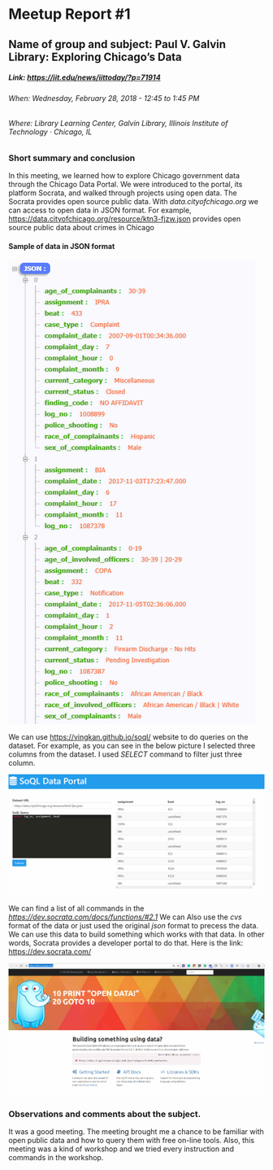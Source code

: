 # Meetup Report #1

## Name of group and subject: Paul V. Galvin Library: Exploring Chicago’s Data

##### Link: https://iit.edu/news/iittoday/?p=71914
###### When: Wednesday, February 28, 2018 - 12:45 to 1:45 PM
###### Where: Library Learning Center, Galvin Library, Illinois Institute of Technology · Chicago, IL




### Short summary and conclusion
In this meeting, we learned how to explore Chicago government data through the Chicago Data Portal. We were introduced to the portal, its platform Socrata, and walked through projects using open data.
The Socrata provides open source public data. With *data.cityofchicago.org* we can access to open data in JSON format. For example, https://data.cityofchicago.org/resource/ktn3-fjzw.json provides open source public data about crimes in Chicago

#### Sample of data in JSON format

![CrimeData](images/1/1.png "CrimeData") 

We can use https://vingkan.github.io/soql/ website to do queries on the dataset. For example, as you can see in the below picture I selected three columns from the dataset.
I used *SELECT* command to filter just three column.

![SelectColumns](images/1/2.png "Select Columns")

We can find a list of all commands in the *https://dev.socrata.com/docs/functions/#2.1*
We can Also use the *cvs* format of the data or just used the original *json* format to precess the data. We can use this data to build something which works with that data. 
In other words, Socrata provides a developer portal to do that. Here is the link: https://dev.socrata.com/

![DeveloperPortal](images/1/3.png "Developer Portal")



 
### Observations and comments about the subject.
It was a good meeting. The meeting brought me a chance to be familiar with open public data and how to query them with free on-line tools. 
Also, this meeting was a kind of workshop and we tried every instruction and commands in the workshop.